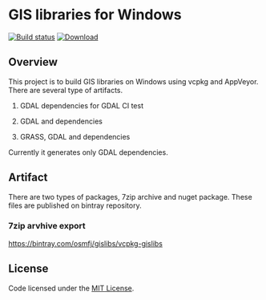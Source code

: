 # GIS libraries for Windows

 [![Build status](https://ci.appveyor.com/api/projects/status/2q7qg7xqjdqamxhb?svg=true)](https://ci.appveyor.com/project/miurahr/vcpkg-gislibs) 
 [ ![Download](https://api.bintray.com/packages/osmfj/gislibs/vcpkg-gislibs/images/download.svg) ](https://bintray.com/osmfj/gislibs/vcpkg-gislibs/_latestVersion) 
 
## Overview

This project is to build GIS libraries on Windows using vcpkg and AppVeyor.
There are several type of artifacts.

1. GDAL dependencies for GDAL CI test

2. GDAL and dependencies

3. GRASS, GDAL and dependencies

Currently it generates only GDAL dependencies.

## Artifact

There are two types of packages, 7zip archive and nuget package.
These files are published on bintray repository.

### 7zip arvhive export

https://bintray.com/osmfj/gislibs/vcpkg-gislibs


## License

Code licensed under the [MIT License](LICENSE.txt).
